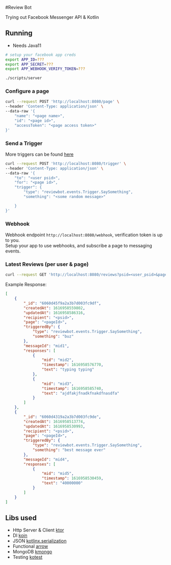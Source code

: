 #Review Bot

Trying out Facebook Messenger API & Kotlin


## Running
* Needs Java11  

```bash
# setup your facebook app creds
export APP_ID=???
export APP_SECRET=???
export APP_WEBHOOK_VERIFY_TOKEN=???

./scripts/server
```

### Configure a page
```bash
curl --request POST 'http://localhost:8080/page' \
--header 'Content-Type: application/json' \
--data-raw '{
    "name": "<page name>",
    "id": "<page id>",
    "accessToken": "<page access token>"
}'
```


### Send a Trigger

More triggers can be found [here](src/main/kotlin/reviewbot/events/MessageTrigger.kt)

```bash
curl --request POST 'http://localhost:8080/trigger' \
--header 'Content-Type: application/json' \
--data-raw '{
    "to": "<user psid>",
    "for": "<page id>",
    "trigger": {
        "type": "reviewbot.events.Trigger.SaySomething",
        "something": "<some random message>"

    }
}'
```


### Webhook
Webhook endpoint `http://localhost:8080/webhook`, verification token is up to you.  
Setup your app to use webhooks, and subscribe a page to messaging events.


### Latest Reviews (per user & page)
```bash
curl --request GET 'http://localhost:8080/reviews?psid=<user_psid>&pageId=<page_id>&limit=<limit>'
```
Example Response:  

```json
[
    {
        "_id": "6060d45f9a2a3b7d003fc9df",
        "createdAt": 1616958559802,
        "updatedAt": 1616958586316,
        "recipient": "<psid>",
        "page": "<pageId>",
        "triggeredBy": {
            "type": "reviewbot.events.Trigger.SaySomething",
            "something": "buz"
        },
        "messageId": "mid1",
        "responses": [
            {
                "mid": "mid2",
                "timestamp": 1616958576770,
                "text": "typing typing"
            },
            {
                "mid": "mid3",
                "timestamp": 1616958585740,
                "text": "ajdfakjfnadkfnakdfnasdfa"
            }
        ]
    },
    {
        "_id": "6060d4319a2a3b7d003fc9de",
        "createdAt": 1616958513774,
        "updatedAt": 1616958530993,
        "recipient": "<psid>",
        "page": "<pageId>",
        "triggeredBy": {
            "type": "reviewbot.events.Trigger.SaySomething",
            "something": "best message ever"
        },
        "messageId": "mid4",
        "responses": [
            {
                "mid": "mid5",
                "timestamp": 1616958530459,
                "text": "40000000"
            }
        ]
    }
]

```


## Libs used
* Http Server & Client [ktor](https://ktor.io/)
* DI [koin](https://start.insert-koin.io/#/)
* JSON [kotlinx.serialization](https://github.com/Kotlin/kotlinx.serialization)
* Functional [arrow](https://arrow-kt.io/)
* MongoDB [kmongo](https://litote.org/kmongo/)
* Testing [kotest](https://github.com/kotest/kotest)
